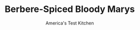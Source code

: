 ---
layout: ../../layouts/MarkdownPostLayout.astro
title: Berbere-Spiced Bloody Marys
author: America's Test Kitchen
pubDate: 2023-03-15
description: "An African spice blend adds fiery depth to the classic mix."
image_url: https://res.cloudinary.com/hksqkdlah/image/upload/ar_1:1,c_fill,dpr_2.0,f_auto,fl_lossy.progressive.strip_profile,g_faces:auto,q_auto:low,w_344/SFS_BloodyMaryMix_182_qitamk
tags: ["Beverages"]
calories: 343
protein: 6
carbohydrates: 41
fats: 1
fiber: 8
ingredients: ["1 , (24-ounce) jar passata","½ cup, cold water","½ cup, dill pickle juice","¼ cup, prepared horseradish","2½ tablespoons, lime juice (2 limes)","2 tablespoons, Worcestershire sauce","1 tablespoon, kosher salt","1½ teaspoons, pepper","1 teaspoon, berbere","1 tablespoon, kosher salt","1½ teaspoons, berbere",", Lime wedge","6 ounces, vodka"]
serves: 2
time: "30 minutes, plus 2 hours chilling"
instructions: ["FOR THE BLOODY MARY MIX: Whisk all ingredients in pitcher until combined. Cover and refrigerate until chilled, at least 2 hours. (Mix can be refrigerated for up to 1 week.)","FOR THE COCKTAIL: Combine salt and berbere on small plate and spread into even layer. Moisten rims of 4 chilled highball glasses with lime wedge. Roll moistened rims in salt mixture to coat. Fill glasses with ice. Add 8 ounces Bloody Mary mix and 1½ ounces vodka to each glass and stir to combine. Garnish with lime wedges and serve."]
nutrition: ["1800 mg Potassium, K","167 mg Phosphorus, P","132 mg Calcium, Ca","7 mg Iron, Fe","97 mg Magnesium, Mg","1178 mg Sodium, Na","1 mg Zinc, Zn","1 g Total lipid (fat)","5 mg Niacin","52 mg Vitamin C, total ascorbic acid","8 g Fiber, total dietary","61 µg Folate, food","21 g Sugars, total","22 µg Vitamin K (phylloquinone)","451 g Water","41 g Carbohydrate, by difference","61 µg Folate, DFE","6 g Protein","6 mg Vitamin E (alpha-tocopherol)","92 µg Vitamin A, RAE","171 kcal Energy","343 calories"]
notes: "Berbere is a warmly aromatic and highly flavorful Ethiopian and Eritrean spice blend. If you cant find it, you can substitute Old Bay, jerk seasoning, or garam masala, but the flavor profile of your drinks wont be the same. The type of horseradish you choose can greatly impact your cocktail; we suggest using a good-quality refrigerated prepared horseradish such as Woebers Pure Horseradish. Passata is an uncooked tomato puree usually found near the other tomato products in the grocery store. You can garnish the Bloody Marys with anything you like, such as candied bacon, pickled vegetables, or salami and cheese skewers. (See Garnish Ideas for some of our favorite combinations.)"
---